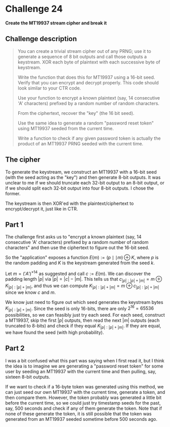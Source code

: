 # Challenge 24

**Create the MT19937 stream cipher and break it**

## Challenge description

> You can create a trivial stream cipher out of any PRNG; use it to generate a sequence of 8 bit outputs and call those outputs a keystream. XOR each byte of plaintext with each successive byte of keystream.
> 
> Write the function that does this for MT19937 using a 16-bit seed. Verify that you can encrypt and decrypt properly. This code should look similar to your CTR code.
> 
> Use your function to encrypt a known plaintext (say, 14 consecutive 'A' characters) prefixed by a random number of random characters.
> 
> From the ciphertext, recover the "key" (the 16 bit seed).
> 
> Use the same idea to generate a random "password reset token" using MT19937 seeded from the current time.
> 
> Write a function to check if any given password token is actually the product of an MT19937 PRNG seeded with the current time.

## The cipher

To generate the keystream, we construct an MT19937 with a 16-bit seed (with the seed acting as the "key") and then generate 8-bit outputs. It was unclear to me if we should truncate each 32-bit output to an 8-bit output, or if we should split each 32-bit output into four 8-bit outputs. I chose the former.

The keystream is then XOR'ed with the plaintext/ciphertext to encrypt/decrypt it, just like in CTR.

## Part 1

The challenge first asks us to "encrypt a known plaintext (say, 14 consecutive 'A' characters) prefixed by a random number of random characters" and then use the ciphertext to figure out the 16-bit seed.

So the "application" exposes a function $E(m) := (p \mid\mid m) \oplus K$, where $p$ is the random padding and $K$ is the keystream generated from the seed $k$.

Let $m = ('A')^{\times 14}$ as suggested and call $c := E(m)$. We can discover the padding length $|p|$ via $|p| = |c| - |m|$. This tells us that $c_{|p|:|p|+|m|} = m \oplus K_{|p|:|p|+|m|}$, and thus we can compute $K_{|p|:|p|+|m|} = m \oplus c_{|p|:|p|+|m|}$ since we know $c$ and $m$.

We know just need to figure out which seed generates the keystream bytes $K_{|p|:|p|+|m|}$. Since the seed is only 16-bits, there are only $2^{16} = 65536$ possibilities, so we can feasibly just try each seed. For each seed, construct a MT19937, skip the first $|p|$ outputs, then read the next $|m|$ outputs (each truncated to 8-bits) and check if they equal $K_{|p|:|p|+|m|}$. If they are equal, we have found the seed (with high probability).

## Part 2

I was a bit confused what this part was saying when I first read it, but I think the idea is to imagine we are generating a "password reset token" for some user by seeding an MT19937 with the current time and then pulling, say, sixteen 8-bit outputs.

If we want to check if a 16-byte token was generated using this method, we can just seed our own MT19937 with the current time, generate a token, and then compare them. However, the token probably was generated a little bit before the current time, so we could just try timestamp seeds for the past, say, 500 seconds and check if any of them generate the token. Note that if none of these generate the token, it is still possible that the token was generated from an MT19937 seeded sometime before 500 seconds ago.
